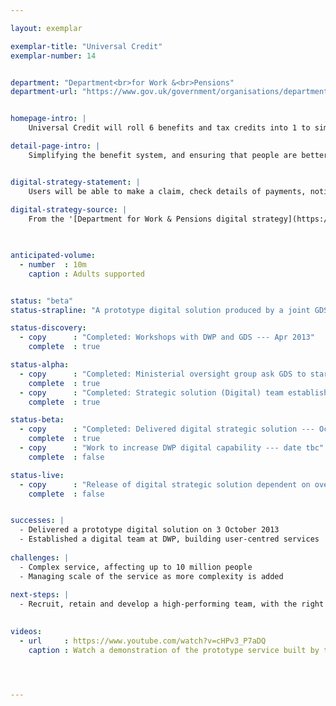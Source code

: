 ```yaml
---

layout: exemplar

exemplar-title: "Universal Credit"
exemplar-number: 14


department: "Department<br>for Work &<br>Pensions"
department-url: "https://www.gov.uk/government/organisations/department-for-work-pensions"


homepage-intro: |
    Universal Credit will roll 6 benefits and tax credits into 1 to simplify the system and ensure people are better off in work

detail-page-intro: |
    Simplifying the benefit system, and ensuring that people are better off in work


digital-strategy-statement: |
    Users will be able to make a claim, check details of payments, notify changes of circumstance and search for a job through a single account, making digital the primary channel for most working-age people to interact with the Department.
    
digital-strategy-source: |
    From the '[Department for Work & Pensions digital strategy](https://www.gov.uk/government/publications/dwp-digital-strategy)' – December 2012
    


anticipated-volume:
  - number  : 10m
    caption : Adults supported


status: "beta"
status-strapline: "A prototype digital solution produced by a joint GDS and DWP team has now transitioned to DWP. GDS supporting the team as they build skills and capability needed to continue developing the service."

status-discovery:
  - copy      : "Completed: Workshops with DWP and GDS --- Apr 2013"
    complete  : true

status-alpha:
  - copy      : "Completed: Ministerial oversight group ask GDS to start digital solution --- May 2013"
    complete  : true
  - copy      : "Completed: Strategic solution (Digital) team established --- Jun 2013"
    complete  : true

status-beta:
  - copy      : "Completed: Delivered digital strategic solution --- Oct 2013"
    complete  : true
  - copy      : "Work to increase DWP digital capability --- date tbc"
    complete  : false

status-live:
  - copy      : "Release of digital strategic solution dependent on overall Universal Credit programme plan --- date tbc"
    complete  : false


successes: |
  - Delivered a prototype digital solution on 3 October 2013
  - Established a digital team at DWP, building user-centred services
  
challenges: |
  - Complex service, affecting up to 10 million people
  - Managing scale of the service as more complexity is added
  
next-steps: |
  - Recruit, retain and develop a high-performing team, with the right skills and capabilities to develop the full service
  

videos:
  - url     : https://www.youtube.com/watch?v=cHPv3_P7aDQ
    caption : Watch a demonstration of the prototype service built by the Government Digital Service and DWP, delivered in October 2013




---
```




